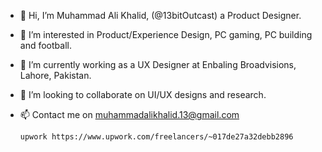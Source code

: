 - 👋 Hi, I’m Muhammad Ali Khalid, (@13bitOutcast) a Product Designer.
- 👀 I’m interested in Product/Experience Design, PC gaming, PC building and football.
- 🌱 I’m currently working as a UX Designer at Enbaling Broadvisions, Lahore, Pakistan.
- 💞️ I’m looking to collaborate on UI/UX designs and research.
- 📫 Contact me on muhammadalikhalid.13@gmail.com
     
      upwork https://www.upwork.com/freelancers/~017de27a32debb2896
   
<!---
13bitOutcast/13bitOutcast is a ✨ special ✨ repository because its `README.md` (this file) appears on your GitHub profile.
You can click the Preview link to take a look at your changes.
--->
